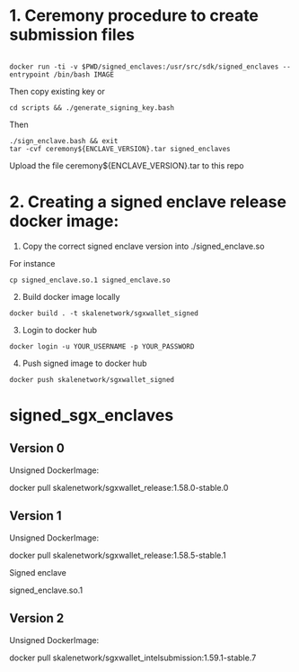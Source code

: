 # 1. Ceremony procedure to create submission files 
```

docker run -ti -v $PWD/signed_enclaves:/usr/src/sdk/signed_enclaves --entrypoint /bin/bash IMAGE

```

Then copy existing key or

```
cd scripts && ./generate_signing_key.bash
```

Then

```
./sign_enclave.bash && exit
tar -cvf ceremony${ENCLAVE_VERSION}.tar signed_enclaves
```

Upload the file ceremony${ENCLAVE_VERSION}.tar to this repo

# 2. Creating a signed enclave release docker image:

1. Copy the correct signed enclave version into ./signed_enclave.so

  For instance
  
  ```
  cp signed_enclave.so.1 signed_enclave.so
  ```
  
2. Build docker image locally 

```
docker build . -t skalenetwork/sgxwallet_signed
```

3. Login to docker hub

```
docker login -u YOUR_USERNAME -p YOUR_PASSWORD
```

4. Push signed image to docker hub

```
docker push skalenetwork/sgxwallet_signed
```


# signed_sgx_enclaves

## Version 0

Unsigned DockerImage: 

docker pull skalenetwork/sgxwallet_release:1.58.0-stable.0

## Version 1

Unsigned DockerImage: 

docker pull skalenetwork/sgxwallet_release:1.58.5-stable.1

Signed enclave

signed_enclave.so.1 

## Version 2

Unsigned DockerImage: 

docker pull skalenetwork/sgxwallet_intelsubmission:1.59.1-stable.7





